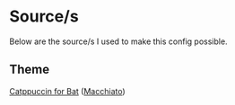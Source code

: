 # Source/s
Below are the source/s I used to make this config possible.

## Theme
[Catppuccin for Bat](https://github.com/catppuccin/bat) ([Macchiato](https://github.com/catppuccin/bat/blob/main/themes/Catppuccin%20Macchiato.tmTheme))